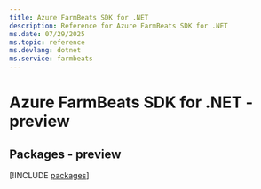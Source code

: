 ```yaml
---
title: Azure FarmBeats SDK for .NET
description: Reference for Azure FarmBeats SDK for .NET
ms.date: 07/29/2025
ms.topic: reference
ms.devlang: dotnet
ms.service: farmbeats
---
```

# Azure FarmBeats SDK for .NET - preview
## Packages - preview
[!INCLUDE [packages](farmbeats-index.md)]